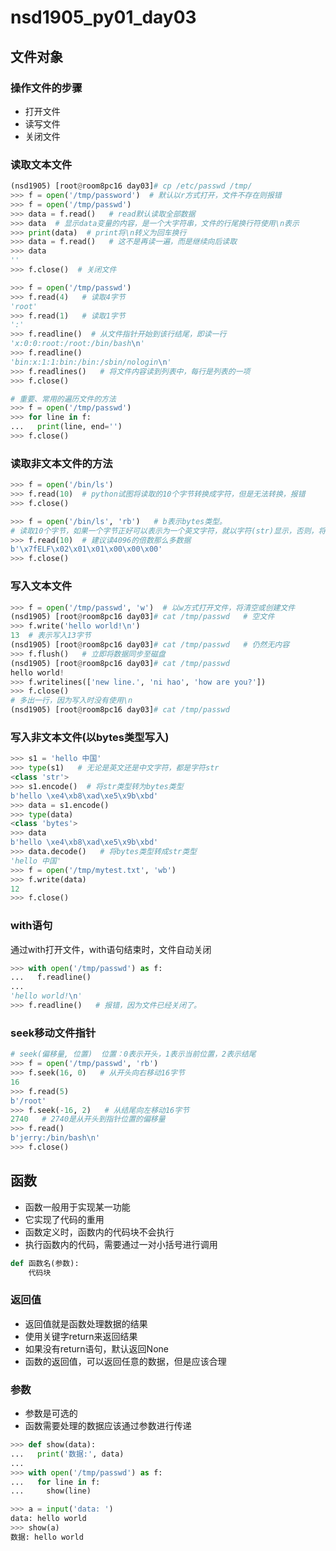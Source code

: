 # nsd1905_py01_day03

## 文件对象

### 操作文件的步骤

- 打开文件
- 读写文件
- 关闭文件

### 读取文本文件

```python
(nsd1905) [root@room8pc16 day03]# cp /etc/passwd /tmp/
>>> f = open('/tmp/password')  # 默认以r方式打开，文件不存在则报错
>>> f = open('/tmp/passwd')
>>> data = f.read()   # read默认读取全部数据
>>> data  # 显示data变量的内容，是一个大字符串，文件的行尾换行符使用\n表示
>>> print(data)  # print将\n转义为回车换行
>>> data = f.read()   # 这不是再读一遍，而是继续向后读取
>>> data
''
>>> f.close()  # 关闭文件

>>> f = open('/tmp/passwd')
>>> f.read(4)   # 读取4字节
'root'
>>> f.read(1)   # 读取1字节
':'
>>> f.readline()  # 从文件指针开始到该行结尾，即读一行
'x:0:0:root:/root:/bin/bash\n'
>>> f.readline()
'bin:x:1:1:bin:/bin:/sbin/nologin\n'
>>> f.readlines()   # 将文件内容读到列表中，每行是列表的一项
>>> f.close()

# 重要、常用的遍历文件的方法
>>> f = open('/tmp/passwd')
>>> for line in f:
...   print(line, end='')
>>> f.close()
```

### 读取非文本文件的方法

```python
>>> f = open('/bin/ls')
>>> f.read(10)  # python试图将读取的10个字节转换成字符，但是无法转换，报错
>>> f.close()

>>> f = open('/bin/ls', 'rb')   # b表示bytes类型。
# 读取10个字节，如果一个字节正好可以表示为一个英文字符，就以字符(str)显示，否则，将1个字节转换成2个16进制数表示。
>>> f.read(10)  # 建议读4096的倍数那么多数据
b'\x7fELF\x02\x01\x01\x00\x00\x00'
>>> f.close()
```

### 写入文本文件

```python
>>> f = open('/tmp/passwd', 'w')  # 以w方式打开文件，将清空或创建文件
(nsd1905) [root@room8pc16 day03]# cat /tmp/passwd   # 空文件
>>> f.write('hello world!\n')
13  # 表示写入13字节
(nsd1905) [root@room8pc16 day03]# cat /tmp/passwd   # 仍然无内容
>>> f.flush()   # 立即将数据同步至磁盘
(nsd1905) [root@room8pc16 day03]# cat /tmp/passwd
hello world!
>>> f.writelines(['new line.', 'ni hao', 'how are you?'])
>>> f.close()
# 多出一行，因为写入时没有使用\n
(nsd1905) [root@room8pc16 day03]# cat /tmp/passwd  
```

### 写入非文本文件(以bytes类型写入)

```python
>>> s1 = 'hello 中国'
>>> type(s1)   # 无论是英文还是中文字符，都是字符str
<class 'str'>
>>> s1.encode()  # 将str类型转为bytes类型
b'hello \xe4\xb8\xad\xe5\x9b\xbd'
>>> data = s1.encode()
>>> type(data)
<class 'bytes'>
>>> data
b'hello \xe4\xb8\xad\xe5\x9b\xbd'
>>> data.decode()   # 将bytes类型转成str类型
'hello 中国'
>>> f = open('/tmp/mytest.txt', 'wb')
>>> f.write(data)
12
>>> f.close()
```

### with语句

通过with打开文件，with语句结束时，文件自动关闭

```python
>>> with open('/tmp/passwd') as f:
...   f.readline()
... 
'hello world!\n'
>>> f.readline()   # 报错，因为文件已经关闭了。
```

### seek移动文件指针

```python
# seek(偏移量, 位置)  位置：0表示开头，1表示当前位置，2表示结尾
>>> f = open('/tmp/passwd', 'rb')
>>> f.seek(16, 0)   # 从开头向右移动16字节
16
>>> f.read(5)
b'/root'
>>> f.seek(-16, 2)   # 从结尾向左移动16字节
2740   # 2740是从开头到指针位置的偏移量
>>> f.read()
b'jerry:/bin/bash\n'
>>> f.close()
```

## 函数

- 函数一般用于实现某一功能
- 它实现了代码的重用
- 函数定义时，函数内的代码块不会执行
- 执行函数内的代码，需要通过一对小括号进行调用

```python
def 函数名(参数):
    代码块
```

### 返回值

- 返回值就是函数处理数据的结果
- 使用关键字return来返回结果
- 如果没有return语句，默认返回None
- 函数的返回值，可以返回任意的数据，但是应该合理

### 参数

- 参数是可选的
- 函数需要处理的数据应该通过参数进行传递

```python
>>> def show(data):
...   print('数据:', data)
... 
>>> with open('/tmp/passwd') as f:
...   for line in f:
...     show(line)

>>> a = input('data: ')
data: hello world
>>> show(a)
数据: hello world

```







